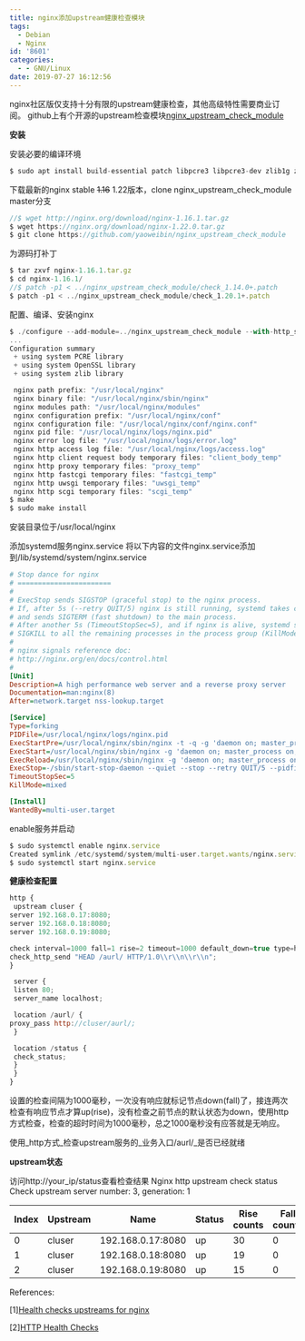 ```yaml
---
title: nginx添加upstream健康检查模块
tags:
  - Debian
  - Nginx
id: '8601'
categories:
  - - GNU/Linux
date: 2019-07-27 16:12:56
---
```



<!-- more -->
nginx社区版仅支持十分有限的upstream健康检查，其他高级特性需要商业订阅。
github上有个开源的upstream检查模块[nginx_upstream_check_module](https://github.com/yaoweibin/nginx_upstream_check_module)

**安装**

安装必要的编译环境
```js
$ sudo apt install build-essential patch libpcre3 libpcre3-dev zlib1g zlib1g-dev libssl1.1 libssl-dev
```

下载最新的nginx stable ~~1.16~~ 1.22版本，clone nginx_upstream_check_module master分支
```js
//$ wget http://nginx.org/download/nginx-1.16.1.tar.gz
$ wget https://nginx.org/download/nginx-1.22.0.tar.gz
$ git clone https://github.com/yaoweibin/nginx_upstream_check_module
```

为源码打补丁
```js
$ tar zxvf nginx-1.16.1.tar.gz
$ cd nginx-1.16.1/
//$ patch -p1 < ../nginx_upstream_check_module/check_1.14.0+.patch
$ patch -p1 < ../nginx_upstream_check_module/check_1.20.1+.patch
```

配置、编译、安装nginx
```js
$ ./configure --add-module=../nginx_upstream_check_module --with-http_ssl_module --with-stream_ssl_preread_module --with-http_v2_module --with-stream
...
Configuration summary
 + using system PCRE library
 + using system OpenSSL library
 + using system zlib library

 nginx path prefix: "/usr/local/nginx"
 nginx binary file: "/usr/local/nginx/sbin/nginx"
 nginx modules path: "/usr/local/nginx/modules"
 nginx configuration prefix: "/usr/local/nginx/conf"
 nginx configuration file: "/usr/local/nginx/conf/nginx.conf"
 nginx pid file: "/usr/local/nginx/logs/nginx.pid"
 nginx error log file: "/usr/local/nginx/logs/error.log"
 nginx http access log file: "/usr/local/nginx/logs/access.log"
 nginx http client request body temporary files: "client_body_temp"
 nginx http proxy temporary files: "proxy_temp"
 nginx http fastcgi temporary files: "fastcgi_temp"
 nginx http uwsgi temporary files: "uwsgi_temp"
 nginx http scgi temporary files: "scgi_temp"
$ make
$ sudo make install
```
安装目录位于/usr/local/nginx

添加systemd服务nginx.service
将以下内容的文件nginx.service添加到/lib/systemd/system/nginx.service
```ini
# Stop dance for nginx
# =======================
#
# ExecStop sends SIGSTOP (graceful stop) to the nginx process.
# If, after 5s (--retry QUIT/5) nginx is still running, systemd takes control
# and sends SIGTERM (fast shutdown) to the main process.
# After another 5s (TimeoutStopSec=5), and if nginx is alive, systemd sends
# SIGKILL to all the remaining processes in the process group (KillMode=mixed).
#
# nginx signals reference doc:
# http://nginx.org/en/docs/control.html
#
[Unit]
Description=A high performance web server and a reverse proxy server
Documentation=man:nginx(8)
After=network.target nss-lookup.target

[Service]
Type=forking
PIDFile=/usr/local/nginx/logs/nginx.pid
ExecStartPre=/usr/local/nginx/sbin/nginx -t -q -g 'daemon on; master_process on;'
ExecStart=/usr/local/nginx/sbin/nginx -g 'daemon on; master_process on;'
ExecReload=/usr/local/nginx/sbin/nginx -g 'daemon on; master_process on;' -s reload
ExecStop=-/sbin/start-stop-daemon --quiet --stop --retry QUIT/5 --pidfile /run/nginx.pid
TimeoutStopSec=5
KillMode=mixed

[Install]
WantedBy=multi-user.target
```

enable服务并启动
```js
$ sudo systemctl enable nginx.service 
Created symlink /etc/systemd/system/multi-user.target.wants/nginx.service → /lib/systemd/system/nginx.service.
$ sudo systemctl start nginx.service
```

**健康检查配置**

```js
http {
 upstream cluser {
server 192.168.0.17:8080;
server 192.168.0.18:8080;
server 192.168.0.19:8080;

check interval=1000 fall=1 rise=2 timeout=1000 default_down=true type=http;
check_http_send "HEAD /aurl/ HTTP/1.0\\r\\n\\r\\n";
}

 server {
 listen 80;
 server_name localhost;

 location /aurl/ {
proxy_pass http://cluser/aurl/;
 }

 location /status {
 check_status;
 }
 }
}
```
设置的检查间隔为1000毫秒，一次没有响应就标记节点down(fall)了，接连两次检查有响应节点才算up(rise)，没有检查之前节点的默认状态为down，使用http方式检查，检查的超时时间为1000毫秒，总之1000毫秒没有应答就是无响应。

使用_http方式_检查upstream服务的_业务入口/aurl/_是否已经就绪

**upstream状态**

访问http://your_ip/status查看检查结果
Nginx http upstream check status
Check upstream server number: 3, generation: 1

|Index|Upstream|Name|Status|Rise counts|Fall counts|Check type|Check port|
|---|---|---|---|---|---|---|---|
|0|cluser|192.168.0.17:8080|up|30|0|http|0|
|1|cluser|192.168.0.18:8080|up|19|0|http|0|
|2|cluser|192.168.0.19:8080|up|15|0|http|0|

References:

\[1\][Health checks upstreams for nginx](https://github.com/yaoweibin/nginx_upstream_check_module)

\[2\][HTTP Health Checks](https://docs.nginx.com/nginx/admin-guide/load-balancer/http-health-check/)